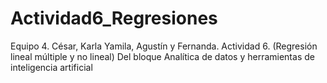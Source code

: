 # Actividad6_Regresiones
Equipo 4. César, Karla Yamila, Agustín y Fernanda.
Actividad 6. (Regresión lineal múltiple y no lineal) Del bloque Analítica de datos y herramientas de inteligencia artificial 
